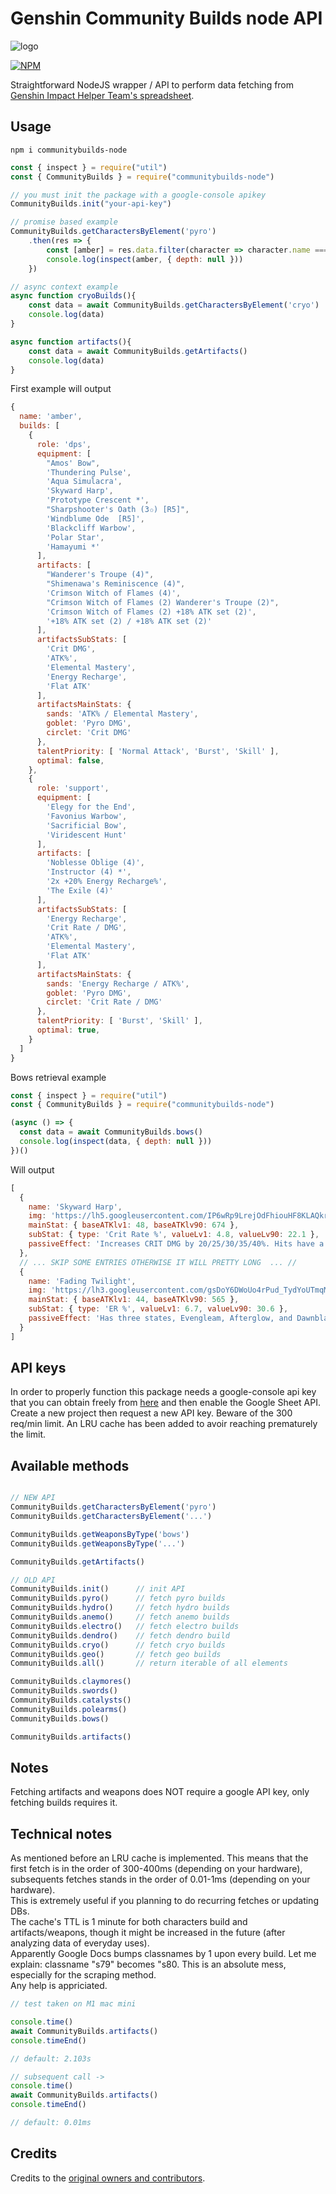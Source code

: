 # Genshin Community Builds node API

![logo](https://i.ibb.co/Q9M7kjd/logo.png)

[![NPM](https://nodei.co/npm/communitybuilds-node.png)](https://npmjs.org/package/communitybuilds-node)

Straightforward NodeJS wrapper / API to perform data fetching from [Genshin Impact Helper Team's spreadsheet](https://docs.google.com/spreadsheets/d/1gNxZ2xab1J6o1TuNVWMeLOZ7TPOqrsf3SshP5DLvKzI).

## Usage

```shell
npm i communitybuilds-node
```

```javascript
const { inspect } = require("util")
const { CommunityBuilds } = require("communitybuilds-node")

// you must init the package with a google-console apikey
CommunityBuilds.init("your-api-key")

// promise based example
CommunityBuilds.getCharactersByElement('pyro')
    .then(res => {
        const [amber] = res.data.filter(character => character.name === "amber")
        console.log(inspect(amber, { depth: null }))
    })

// async context example
async function cryoBuilds(){
    const data = await CommunityBuilds.getCharactersByElement('cryo')
    console.log(data)
}

async function artifacts(){
    const data = await CommunityBuilds.getArtifacts()
    console.log(data)
}
```

First example will output
```javascript
{
  name: 'amber',
  builds: [
    {
      role: 'dps',
      equipment: [
        "Amos' Bow",
        'Thundering Pulse',
        'Aqua Simulacra',
        'Skyward Harp',
        'Prototype Crescent *',
        "Sharpshooter's Oath (3✩) [R5]",
        'Windblume Ode  [R5]',
        'Blackcliff Warbow',
        'Polar Star',
        'Hamayumi *'
      ],
      artifacts: [
        "Wanderer's Troupe (4)",
        "Shimenawa's Reminiscence (4)",
        'Crimson Witch of Flames (4)',
        "Crimson Witch of Flames (2) Wanderer's Troupe (2)",
        'Crimson Witch of Flames (2) +18% ATK set (2)',
        '+18% ATK set (2) / +18% ATK set (2)'
      ],
      artifactsSubStats: [
        'Crit DMG',
        'ATK%',
        'Elemental Mastery',
        'Energy Recharge',
        'Flat ATK'
      ],
      artifactsMainStats: {
        sands: 'ATK% / Elemental Mastery',
        goblet: 'Pyro DMG',
        circlet: 'Crit DMG'
      },
      talentPriority: [ 'Normal Attack', 'Burst', 'Skill' ],
      optimal: false,
    },
    {
      role: 'support',
      equipment: [
        'Elegy for the End',
        'Favonius Warbow',
        'Sacrificial Bow',
        'Viridescent Hunt'
      ],
      artifacts: [
        'Noblesse Oblige (4)',
        'Instructor (4) *',
        '2x +20% Energy Recharge%',
        'The Exile (4)'
      ],
      artifactsSubStats: [
        'Energy Recharge',
        'Crit Rate / DMG',
        'ATK%',
        'Elemental Mastery',
        'Flat ATK'
      ],
      artifactsMainStats: {
        sands: 'Energy Recharge / ATK%',
        goblet: 'Pyro DMG',
        circlet: 'Crit Rate / DMG'
      },
      talentPriority: [ 'Burst', 'Skill' ],
      optimal: true,
    }
  ]
}
```

Bows retrieval example
```js
const { inspect } = require("util")
const { CommunityBuilds } = require("communitybuilds-node")

(async () => {
  const data = await CommunityBuilds.bows()
  console.log(inspect(data, { depth: null }))
})()
```

Will output
```js
[
  {
    name: 'Skyward Harp',
    img: 'https://lh5.googleusercontent.com/IP6wRp9LrejOdFhiouHF8KLAQkrlvWjlHpYdAHkpeHhxfRLUjg89Zh4jiXxG_Gmp62QSKyuvhvObAaqrYuhk6fBHUXLxo7gqVRBdh6BFNXHWy9yzfIsxBXa-uEoS19vDce5i-yuMLgi3XTeZ30ex3j_qscZRcMtSffQaWFLm_5oTvnKLeA8=w217-h99',
    mainStat: { baseATKlv1: 48, baseATKlv90: 674 },
    subStat: { type: 'Crit Rate %', valueLv1: 4.8, valueLv90: 22.1 },
    passiveEffect: 'Increases CRIT DMG by 20/25/30/35/40%. Hits have a 60/70/80/90/100% chance to inflict a small AoE attack, dealing 125% Physical ATK DMG. Can only occur once every 4/3.5/3/2.5/2s.'
  },
  // ... SKIP SOME ENTRIES OTHERWISE IT WILL PRETTY LONG  ... //
  {
    name: 'Fading Twilight',
    img: 'https://lh3.googleusercontent.com/gsDoY6DWoUo4rPud_TydYoUTmqMU67-o5ks7cnL7CEFYNu25S2R9VT7IRl-j_Tw4-ZLQHxnmKR3L73UHhrO39_ZZ_EQjuDKn6WskAbUJjn799MbHIDnNi-vz05lGiqu6uDryhw0easpAyO8P-u-5uwKCn9nIxnugWvjPz6yQqWSsLIxC-eY=w217-h129',
    mainStat: { baseATKlv1: 44, baseATKlv90: 565 },
    subStat: { type: 'ER %', valueLv1: 6.7, valueLv90: 30.6 },
    passiveEffect: 'Has three states, Evengleam, Afterglow, and Dawnblaze, which increase DMG dealt by (6/10/14)/(7.5/12.5/17.5)/(9/15/21)/(10.5/17.5/24.5)(12/20/28)% respectively. When attacks hit opponents, this weapon will switch to the next state. This weapon can change states once every 7s. The character equipping this weapon can still trigger the state switch while not on the field.'
  }
]

```

## API keys

In order to properly function this package needs a google-console api key that you can obtain freely from [here](https://console.cloud.google.com/apis/credentials) and then enable the Google Sheet API. Create a new project then request a new API key. Beware of the 300 req/min limit. An LRU cache has been added to avoir reaching prematurely the limit.

## Available methods

```javascript

// NEW API
CommunityBuilds.getCharactersByElement('pyro')
CommunityBuilds.getCharactersByElement('...')

CommunityBuilds.getWeaponsByType('bows')
CommunityBuilds.getWeaponsByType('...')

CommunityBuilds.getArtifacts()

// OLD API
CommunityBuilds.init()      // init API
CommunityBuilds.pyro()      // fetch pyro builds
CommunityBuilds.hydro()     // fetch hydro builds
CommunityBuilds.anemo()     // fetch anemo builds
CommunityBuilds.electro()   // fetch electro builds
CommunityBuilds.dendro()    // fetch dendro build
CommunityBuilds.cryo()      // fetch cryo builds
CommunityBuilds.geo()       // fetch geo builds
CommunityBuilds.all()       // return iterable of all elements

CommunityBuilds.claymores()
CommunityBuilds.swords()
CommunityBuilds.catalysts()
CommunityBuilds.polearms()
CommunityBuilds.bows()

CommunityBuilds.artifacts() 
```

## Notes
Fetching artifacts and weapons does NOT require a google API key, only fetching builds requires it.

## Technical notes
As mentioned before an LRU cache is implemented. This means that the first fetch is in the order of 300-400ms (depending on your hardware), subsequents fetches stands in the order of 0.01-1ms (depending on your hardware).  
This is extremely useful if you planning to do recurring fetches or updating DBs.  
The cache's TTL is 1 minute for both characters build and artifacts/weapons, though it might be increased in the future (after analyzing data of everyday uses).  
Apparently Google Docs bumps classnames by 1 upon every build. Let me explain: classname "s79" becomes "s80. This is an absolute mess,
especially for the scraping method.  
Any help is appriciated.

```javascript
// test taken on M1 mac mini

console.time()
await CommunityBuilds.artifacts()
console.timeEnd()

// default: 2.103s

// subsequent call ->
console.time()
await CommunityBuilds.artifacts()
console.timeEnd()

// default: 0.01ms
```


## Credits
Credits to the [original owners and contributors](https://docs.google.com/spreadsheets/d/1gNxZ2xab1J6o1TuNVWMeLOZ7TPOqrsf3SshP5DLvKzI/htmlview?pru=AAABdXYM80o*xMxXJdNbCCZ-v9FLVh6EXg#).
